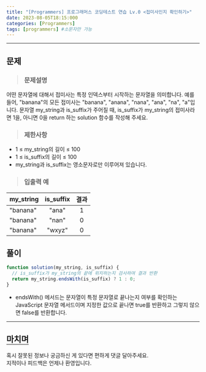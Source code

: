 ```yaml
---
title: "[Programmers] 프로그래머스 코딩테스트 연습 Lv.0 <접미사인지 확인하기>"
date: 2023-08-05T18:15:000
categories: [Programmers]
tags: [programmers] #소문자만 가능
---
```


---

## <b>문제</b>

<h3><blockquote>문제설명
</blockquote></h3>

어떤 문자열에 대해서 접미사는 특정 인덱스부터 시작하는 문자열을 의미합니다. 예를 들어, "banana"의 모든 접미사는 "banana", "anana", "nana", "ana", "na", "a"입니다.
문자열 my_string과 is_suffix가 주어질 때, is_suffix가 my_string의 접미사라면 1을, 아니면 0을 return 하는 solution 함수를 작성해 주세요.

<h3><blockquote>제한사항
</blockquote></h3>

- 1 ≤ my_string의 길이 ≤ 100
- 1 ≤ is_suffix의 길이 ≤ 100
- my_string과 is_suffix는 영소문자로만 이루어져 있습니다.

<h3><blockquote>입출력 예
</blockquote></h3>

| my_string | is_suffix | 결과 |
| --------- | :-------: | :--: |
| "banana"  |   "ana"   |  1   |
| "banana"  |   "nan"   |  0   |
| "banana"  |  "wxyz"   |  0   |

## <b>풀이</b>

```js
function solution(my_string, is_suffix) {
  // is_suffix가 my_string의 끝에 위치하는지 검사하여 결과 반환
  return my_string.endsWith(is_suffix) ? 1 : 0;
}
```

- endsWith() 메서드는 문자열이 특정 문자열로 끝나는지 여부를 확인하는 JavaScript 문자열 메서드이며 지정한 값으로 끝나면 true를 반환하고 그렇지 않으면 false를 반환합니다.

---

## <b style="border-bottom:2px solid gray"><b>마치며</b></b>

<P>혹시 잘못된 정보나 궁금하신 게 있다면 편하게 댓글 달아주세요.<br/>
지적이나 피드백은 언제나 환영입니다.</p>
